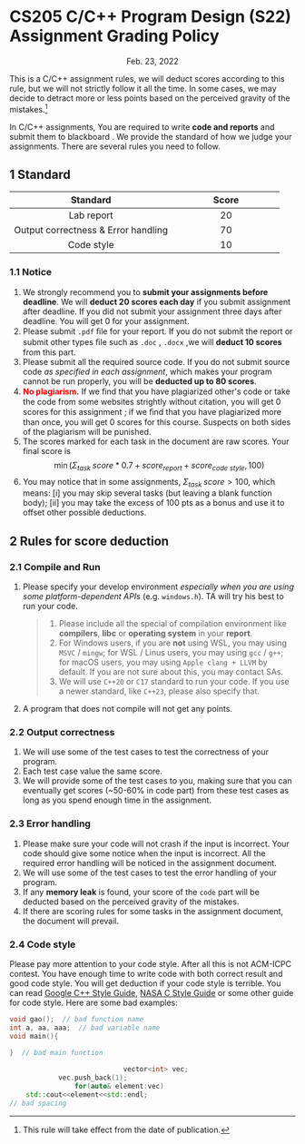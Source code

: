 # CS205 C/C++ Program Design (S22) Assignment Grading Policy

<center>Feb. 23, 2022</center>

This is a C/C++ assignment rules, we will deduct scores according to this rule, but we will not strictly follow it all the time. In some cases, we may decide to detract more or less points based on the perceived gravity of the mistakes.[^1]

In C/C++ assignments, You are required to write **code and reports** and submit them to blackboard . We provide the standard of how we judge your assignments. There are several rules you need to follow.



## 1  Standard

| <span style="white-space:nowrap;">&emsp;&emsp;&emsp;&emsp;Standard&emsp;&emsp;&emsp;&emsp;</span> | <span style="white-space:nowrap;">&emsp;&emsp;&emsp;&emsp;Score&emsp;&emsp;&emsp;&emsp;</span> |
| :----------------------------------------------------------: | :----------------------------------------------------------: |
|                          Lab report                          |                              20                              |
|             Output correctness & Error handling              |                              70                              |
|                          Code style                          |                              10                              |

### 1.1   Notice

1. We strongly recommend you to **submit your assignments before deadline**. We will **deduct 20 scores each day** if you submit assignment after deadline. If you did not submit your assignment three days after deadline. You will get 0 for your assignment.
2. Please submit `.pdf` ﬁle for your report. If you do not submit the report or submit other types ﬁle such as `.doc` , `.docx` ,we will **deduct 10 scores** from this part.
3. Please submit all the required source code. If you do not submit source code *as specified in each assignment*, which makes your program cannot be run properly, you will be **deducted up to 80 scores**.
4. <span style="color:red">**No plagiarism.**</span> If we ﬁnd that you have plagiarized other's code or take the code from some websites strightly without citation, you will get 0 scores for this assignment ; if we ﬁnd that you have plagiarized more than once, you will get 0 scores for this course. Suspects on both sides of the plagiarism will be punished.
5. The scores marked for each task in the document are raw scores. Your final score is
$$
\min(\Sigma_{task\text{ }}score * 0.7 + score_{report} + score_{code\text{ }style}, 100)
$$
6. You may notice that in some assignments, $\Sigma_{task\text{ }}score > 100$, which means:  [i] you may skip several tasks (but leaving a blank function body);  [ii] you may take the excess of 100 pts as a bonus and use it to offset other possible deductions.



## 2  Rules for score deduction

### 2.1   Compile and Run

1. Please specify your develop environment *especially when you are using some platform-dependent APIs* (e.g. `windows.h`). TA will try his best to run your code.

   > 1. Please include all the special of compilation environment like **compilers**, **libc** or **operating system** in your **report**.
   > 1. For Windows users, if you are **not** using WSL, you may using `MSVC` / `mingw`;  for WSL / Linus users, you may using `gcc` / `g++`;  for macOS users, you may using `Apple clang + LLVM` by default. If you are not sure about this, you may contact SAs.
   > 2. We will use `C++20` or `C17` standard to run your code. If you use a newer standard, like `C++23`, please also specify that.

2. A program that does not compile will not get any points.

### 2.2   Output correctness

1. We will use some of the test cases to test the correctness of your program.
2. Each test case value the same score.
3. We will provide some of the test cases to you, making sure that you can eventually get scores (~50-60% in code part) from these test cases as long as you spend enough time in the assignment.

### 2.3   Error handling

1. Please make sure your code will not crash if the input is incorrect. Your code should give some notice when the input is incorrect. All the required error handling will be noticed in the assignment document.
2. We will use some of the test cases to test the error handling of your program.
3. If any **memory leak** is found, your score of the `code` part will be deducted based on the perceived gravity of the mistakes.
4. If there are scoring rules for some tasks in the assignment document, the document will prevail.


### 2.4   Code style

Please pay more attention to your code style. After all this is not ACM-ICPC contest. You have enough time to write code with both correct result and good code style. You will get deduction if your code style is terrible. You can read [Google C++ Style Guide](https://google.github.io/styleguide/cppguide.html), [NASA C Style Guide](https://ntrs.nasa.gov/api/citations/19950022400/downloads/19950022400.pdf) or some other guide for code style. Here are some bad examples:

```cpp
void gao();  // bad function name
int a, aa, aaa;  // bad variable name
void main(){
  
}  // bad main function

							vector<int> vec;
			vec.push_back(1);
				for(auto& element:vec)
    std::cout<<element<<std::endl;
// bad spacing
```



[^1]: This rule will take eﬀect from the date of publication.

